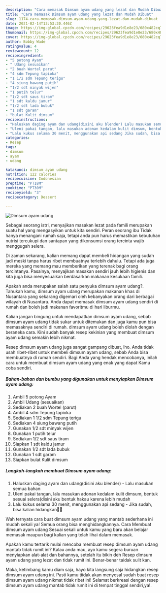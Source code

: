 ```yaml
---
description: "Cara memasak Dimsum ayam udang yang lezat dan Mudah Dibuat"
title: "Cara memasak Dimsum ayam udang yang lezat dan Mudah Dibuat"
slug: 1174-cara-memasak-dimsum-ayam-udang-yang-lezat-dan-mudah-dibuat
date: 2021-02-14T13:53:20.446Z
image: https://img-global.cpcdn.com/recipes/29623fea9d1e8e23/680x482cq70/dimsum-ayam-udang-foto-resep-utama.jpg
thumbnail: https://img-global.cpcdn.com/recipes/29623fea9d1e8e23/680x482cq70/dimsum-ayam-udang-foto-resep-utama.jpg
cover: https://img-global.cpcdn.com/recipes/29623fea9d1e8e23/680x482cq70/dimsum-ayam-udang-foto-resep-utama.jpg
author: Bobby Wade
ratingvalue: 4
reviewcount: 12
recipeingredient:
- "5 potong Ayam"
- " Udang sesuaikan"
- "2 buah Wortel parut"
- "4 sdm Tepung tapioka"
- "1 1/2 sdm Tepung terigu"
- "4 siung bawang putih"
- "1/2 sdt minyak wijen"
- "1 putih telur"
- "1/2 sdt saus tiram"
- "1 sdt kaldu jamur"
- "1/2 sdt lada bubuk"
- "1 sdt garam"
- "bulat Kulit dimsum"
recipeinstructions:
- "Haluskan daging ayam dan udang(disini aku blender) Lalu masukan semua bahan"
- "Uleni pakai tangan, lalu masukan adonan kedalam kulit dimsum, bentuk sesuai selera(disini aku bentuk hakau karena lebih mudah"
- "Lalu kukus selama 30 menit, menggunakan api sedang Jika sudah, bisa kalian hidangkan🤤😁"
categories:
- Resep
tags:
- dimsum
- ayam
- udang

katakunci: dimsum ayam udang 
nutrition: 122 calories
recipecuisine: Indonesian
preptime: "PT18M"
cooktime: "PT30M"
recipeyield: "3"
recipecategory: Dessert

---
```



![Dimsum ayam udang](https://img-global.cpcdn.com/recipes/29623fea9d1e8e23/680x482cq70/dimsum-ayam-udang-foto-resep-utama.jpg)

Sebagai seorang istri, menyajikan masakan lezat pada famili merupakan suatu hal yang mengasyikan untuk kita sendiri. Peran seorang ibu Tidak hanya menangani rumah saja, tetapi anda pun harus memastikan kebutuhan nutrisi tercukupi dan santapan yang dikonsumsi orang tercinta wajib menggugah selera.

Di zaman  sekarang, kalian memang dapat membeli hidangan yang sudah jadi meski tanpa harus ribet membuatnya terlebih dahulu. Tetapi ada juga mereka yang memang mau memberikan yang terenak bagi orang tercintanya. Pasalnya, menyajikan masakan sendiri jauh lebih higienis dan kita juga bisa menyesuaikan berdasarkan makanan kesukaan famili. 



Apakah anda merupakan salah satu penyuka dimsum ayam udang?. Tahukah kamu, dimsum ayam udang merupakan makanan khas di Nusantara yang sekarang digemari oleh kebanyakan orang dari berbagai wilayah di Nusantara. Anda dapat memasak dimsum ayam udang sendiri di rumah dan boleh jadi makanan favoritmu di hari liburmu.

Kalian jangan bingung untuk mendapatkan dimsum ayam udang, sebab dimsum ayam udang tidak sukar untuk ditemukan dan juga kamu pun bisa memasaknya sendiri di rumah. dimsum ayam udang boleh diolah dengan beraneka cara. Kini sudah banyak resep kekinian yang membuat dimsum ayam udang semakin lebih nikmat.

Resep dimsum ayam udang juga sangat gampang dibuat, lho. Anda tidak usah ribet-ribet untuk membeli dimsum ayam udang, sebab Anda bisa membuatnya di rumah sendiri. Bagi Anda yang hendak mencobanya, inilah cara untuk membuat dimsum ayam udang yang enak yang dapat Kamu coba sendiri.

<!--inarticleads1-->

##### Bahan-bahan dan bumbu yang digunakan untuk menyiapkan Dimsum ayam udang:

1. Ambil 5 potong Ayam
1. Ambil  Udang (sesuaikan)
1. Sediakan 2 buah Wortel (parut)
1. Ambil 4 sdm Tepung tapioka
1. Sediakan 1 1/2 sdm Tepung terigu
1. Sediakan 4 siung bawang putih
1. Gunakan 1/2 sdt minyak wijen
1. Gunakan 1 putih telur
1. Sediakan 1/2 sdt saus tiram
1. Siapkan 1 sdt kaldu jamur
1. Gunakan 1/2 sdt lada bubuk
1. Gunakan 1 sdt garam
1. Siapkan bulat Kulit dimsum




<!--inarticleads2-->

##### Langkah-langkah membuat Dimsum ayam udang:

1. Haluskan daging ayam dan udang(disini aku blender) - Lalu masukan semua bahan
1. Uleni pakai tangan, lalu masukan adonan kedalam kulit dimsum, bentuk sesuai selera(disini aku bentuk hakau karena lebih mudah
1. Lalu kukus selama 30 menit, menggunakan api sedang - Jika sudah, bisa kalian hidangkan🤤😁




Wah ternyata cara buat dimsum ayam udang yang mantab sederhana ini mudah sekali ya! Semua orang bisa menghidangkannya. Cara Membuat dimsum ayam udang Sesuai sekali untuk kamu yang baru akan belajar memasak maupun bagi kalian yang telah lihai dalam memasak.

Apakah kamu tertarik mulai mencoba membuat resep dimsum ayam udang mantab tidak rumit ini? Kalau anda mau, ayo kamu segera buruan menyiapkan alat-alat dan bahannya, setelah itu bikin deh Resep dimsum ayam udang yang lezat dan tidak rumit ini. Benar-benar taidak sulit kan. 

Maka, ketimbang kamu diam saja, hayo kita langsung saja hidangkan resep dimsum ayam udang ini. Pasti kamu tiidak akan menyesal sudah buat resep dimsum ayam udang nikmat tidak ribet ini! Selamat berkreasi dengan resep dimsum ayam udang mantab tidak rumit ini di tempat tinggal sendiri,ya!.

